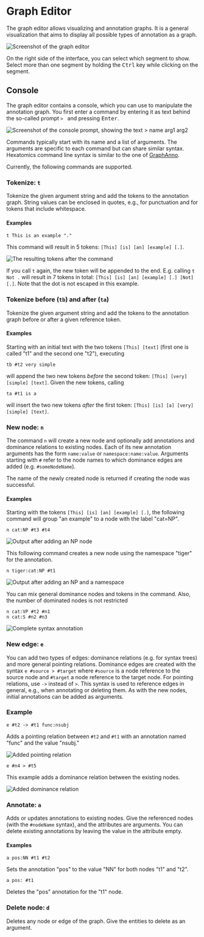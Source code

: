 # Graph Editor

The graph editor allows visualizing and annotation graphs.
It is a general visualization that aims to display all possible types of annotation as a graph.

![Screenshot of the graph editor](graph-viewer.png)

On the right side of the interface, you can select which segment to show.
Select more than one segment by holding the <kbd>Ctrl</kbd> key while clicking on the segment.

## Console

The graph editor contains a console, which you can use to manipulate the annotation graph.
You first enter a command by entering it as text behind the so-called prompt `> ` and pressing <kbd>Enter</kbd>.

![Screenshot of the console prompt, showing the text > name arg1 arg2](prompt.png)

Commands typically start with its name and a list of arguments. The arguments are specific to each command but can share similar syntax.
Hexatomics command line syntax is similar to the one of [GraphAnno](https://github.com/LBierkandt/graph-anno/blob/master/doc/GraphAnno-Documentation_en.pdf).

Currently, the following commands are supported.

### Tokenize: `t`

Tokenize the given argument string and add the tokens to the annotation graph.
String values can be enclosed in quotes, e.g., for punctuation and for tokens that include whitespace.

#### Examples

```
t This is an example "."
```

This command will result in 5 tokens: `[This] [is] [an] [example] [.]`.

![The resulting tokens after the command](tokenize-example.png)

If you call `t` again, the new token will be appended to the end.
E.g. calling `t Not .` will result in 7 tokens in total: `[This] [is] [an] [example] [.] [Not] [.]`.
Note that the dot is not escaped in this example.



### Tokenize before (`tb`) and after (`ta`)

Tokenize the given argument string and add the tokens to the annotation graph before or after a given reference token.

#### Examples

Starting with an initial text with the two tokens `[This] [text]` (first one is called "t1" and the second one "t2"),
executing

```
tb #t2 very simple
```

will append the two new tokens *before* the second token: `[This] [very] [simple] [text]`.
Given the new tokens, calling
```
ta #t1 is a
```
will insert the two new tokens *after* the first token: `[This] [is] [a] [very] [simple] [text]`.


### New node: `n`

The command `n` will create a new node and optionally add annotations and dominance relations to existing nodes.
Each of its new annotation arguments has the form `name:value` or `namespace:name:value`.
Arguments starting with `#` refer to the node names to which dominance edges are added (e.g. `#someNodeName`).

The name of the newly created node is returned if creating the node was successful.

#### Examples

Starting with the tokens `[This] [is] [an] [example] [.]`, the following command will group "an example" to a node
with the label "cat=NP".

```
n cat:NP #t3 #t4
```

![Output after adding an NP node](newnode-example-1.png)

This following command creates a new node using the namespace "tiger" for the annotation.
```
n tiger:cat:NP #t1
```
![Output after adding an NP and a namespace](newnode-example-2.png)

You can mix general dominance nodes and tokens in the command.
Also, the number of dominated nodes is not restricted
```
n cat:VP #t2 #n1
n cat:S #n2 #n3
```
![Complete syntax annotation](newnode-example-3.png)

### New edge: `e`

You can add two types of edges: dominance relations (e.g. for syntax trees) and more general pointing relations.
Dominance edges are created with the syntax `e #source > #target` where `#source` is a node reference to the source node and `#target` a node reference to the target node.
For pointing relations, use `->` instead of `>`.
This syntax is used to reference edges in general, e.g., when annotating or deleting them.
As with the new nodes, initial annotations can be added as arguments.

### Example

```
e #t2 -> #t1 func:nsubj
```

Adds a pointing relation between `#t2` and `#t1` with an annotation named "func" and the value "nsubj."

![Added pointing relation](addedge-pointing.png)

```
e #n4 > #t5
```
This example adds a dominance relation between the existing nodes.

![Added dominance relation](addedge-dominance.png)

### Annotate: `a`

Adds or updates annotations to existing nodes.
Give the referenced nodes (with the `#nodeName` syntax), and the attributes are arguments.
You can delete existing annotations by leaving the value in the attribute empty.

#### Examples

```
a pos:NN #t1 #t2
```
Sets the annotation "pos" to the value "NN" for both nodes "t1" and "t2".

```
a pos: #t1
```
Deletes the "pos" annotation for the "t1" node.


### Delete node: `d`

Deletes any node or edge of the graph.
Give the entities to delete as an argument.

